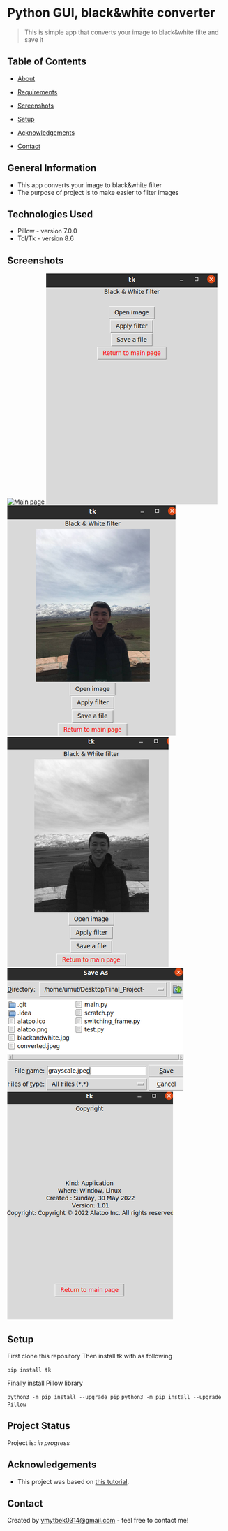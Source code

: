 # Python GUI, black&white converter 
> This is simple app that converts your image to black&white filte and save it

## Table of Contents
* [About](#general-information)
* [Requirements](#technologies-used)
* [Screenshots](#screenshots)
* [Setup](#setup)

* [Acknowledgements](#acknowledgements)
* [Contact](#contact)
<!-- * [License](#license) -->


## General Information
- This app converts your image to black&white filter
- The purpose of  project is to make easier to filter images 

## Technologies Used
- Pillow - version 7.0.0
- Tcl/Tk - version 8.6



## Screenshots
![Main page](sreenshots/1.png)
![Filter page](screenshots/2.png)
![Apply](screenshots/3.png)
![Applied](screenshots/4.png)
![Save your image](screenshots/5.png)
![Copyright](screenshots/6.png)






## Setup

First clone this repository 
Then install tk with as following 

`pip install tk`

Finally install Pillow library 

`python3 -m pip install --upgrade pip`
`python3 -m pip install --upgrade Pillow`





## Project Status
Project is: _in progress_ 




## Acknowledgements


- This project was based on [this tutorial]([https://www.example.com](https://stackoverflow.com/questions/7546050/switch-between-two-frames-in-tkinter#:~:text=One%20way%20to%20switch%20frames,use%20any%20generic%20Frame%20class.)).



## Contact
Created by [ymytbek0314@gmail.com](ymytbek0314@gmail.com) - feel free to contact me!

